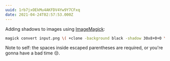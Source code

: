 ```yaml
---
uuid: 1rb7jxOEkMu4AKFDV4Yw9Y7CFxq
date: 2021-04-24T02:57:53.000Z
---
```


Adding shadows to images using [ImageMagick](https://imagemagick.org):

```bash
magick convert input.png \( +clone -background black -shadow 30x8+0+0 \) +swap -background none -layers merge +repage output.png
```

Note to self: the spaces inside escaped parentheses are required, or you're gonna have a bad time 😒.
